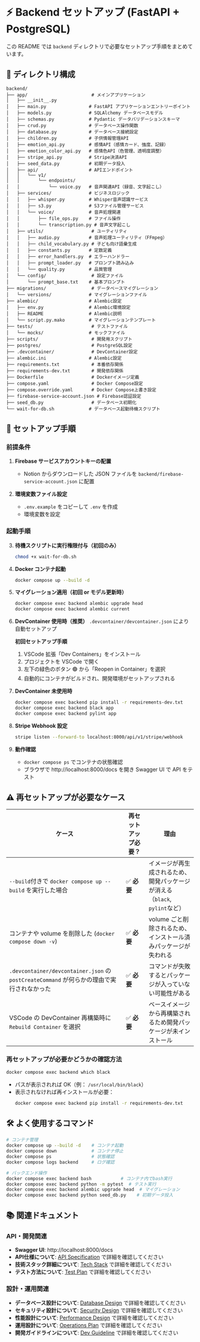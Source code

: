 # ⚡️ Backend セットアップ (FastAPI + PostgreSQL)

この README では `backend` ディレクトリで必要なセットアップ手順をまとめています。

## 📁 ディレクトリ構成

```
backend/
├── app/                        # メインアプリケーション
│   ├── __init__.py
│   ├── main.py                # FastAPI アプリケーションエントリーポイント
│   ├── models.py              # SQLAlchemy データベースモデル
│   ├── schemas.py             # Pydantic データバリデーションスキーマ
│   ├── crud.py                # データベース操作関数
│   ├── database.py            # データベース接続設定
│   ├── children.py            # 子供情報管理API
│   ├── emotion_api.py         # 感情API（感情カード、強度、記録）
│   ├── emotion_color_api.py   # 感情色API（色管理、透明度調整）
│   ├── stripe_api.py          # Stripe決済API
│   ├── seed_data.py           # 初期データ投入
│   ├── api/                   # APIエンドポイント
│   │   └── v1/
│   │       └── endpoints/
│   │           └── voice.py   # 音声関連API（録音、文字起こし）
│   ├── services/              # ビジネスロジック
│   │   ├── whisper.py         # Whisper音声認識サービス
│   │   ├── s3.py              # S3ファイル管理サービス
│   │   └── voice/             # 音声処理関連
│   │       ├── file_ops.py    # ファイル操作
│   │       └── transcription.py # 音声文字起こし
│   ├── utils/                  # ユーティリティ
│   │   ├── audio.py           # 音声処理ユーティリティ（FFmpeg）
│   │   ├── child_vocabulary.py # 子ども向け語彙生成
│   │   ├── constants.py       # 定数定義
│   │   ├── error_handlers.py  # エラーハンドラー
│   │   ├── prompt_loader.py   # プロンプト読み込み
│   │   └── quality.py         # 品質管理
│   └── config/                 # 設定ファイル
│       └── prompt_base.txt    # 基本プロンプト
├── migrations/                 # データベースマイグレーション
│   └── versions/              # マイグレーションファイル
├── alembic/                   # Alembic設定
│   ├── env.py                 # Alembic環境設定
│   ├── README                 # Alembic説明
│   └── script.py.mako         # マイグレーションテンプレート
├── tests/                      # テストファイル
│   └── mocks/                 # モックファイル
├── scripts/                    # 開発用スクリプト
├── postgres/                   # PostgreSQL設定
├── .devcontainer/              # DevContainer設定
├── alembic.ini                # Alembic設定
├── requirements.txt            # 本番依存関係
├── requirements-dev.txt        # 開発依存関係
├── Dockerfile                  # Dockerイメージ定義
├── compose.yaml                # Docker Compose設定
├── compose.override.yaml       # Docker Compose上書き設定
├── firebase-service-account.json # Firebase認証設定
├── seed_db.py                  # データベース初期化
└── wait-for-db.sh             # データベース起動待機スクリプト
```

## 🔧 セットアップ手順

### 前提条件

1. **Firebase サービスアカウントキーの配置**
   - Notion からダウンロードした JSON ファイルを `backend/firebase-service-account.json` に配置

2. **環境変数ファイル設定**
   - `.env.example` をコピーして `.env` を作成
   - 環境変数を設定

### 起動手順

3. **待機スクリプトに実行権限付与（初回のみ）**
   ```bash
   chmod +x wait-for-db.sh
   ```

4. **Docker コンテナ起動**
   ```bash
   docker compose up --build -d
   ```

5. **マイグレーション適用（初回 or モデル更新時）**
   ```bash
   docker compose exec backend alembic upgrade head
   docker compose exec backend alembic current
   ```

6. **DevContainer 使用時（推奨）**
   `.devcontainer/devcontainer.json` により自動セットアップ

   **初回セットアップ手順**
   1. VSCode 拡張「Dev Containers」をインストール
   2. プロジェクトを VSCode で開く
   3. 左下の緑色のボタン 🟢 から「Reopen in Container」を選択
   4. 自動的にコンテナがビルドされ、開発環境がセットアップされる



7. **DevContainer 未使用時**
   ```bash
   docker compose exec backend pip install -r requirements-dev.txt
   docker compose exec backend black app
   docker compose exec backend pylint app
   ```

8. **Stripe Webhook 設定**
   ```bash
   stripe listen --forward-to localhost:8000/api/v1/stripe/webhook
   ```

9. **動作確認**
   - `docker compose ps` でコンテナの状態確認
   - ブラウザで http://localhost:8000/docs を開き Swagger UI で API をテスト

## ⚠️ 再セットアップが必要なケース

| ケース | 再セットアップ必要？ | 理由 |
| ------ | -------------------- | ---- |
| `--build`付きで `docker compose up --build` を実行した場合 | ✅ **必要** | イメージが再生成されるため、開発パッケージが消える（`black`, `pylint`など） |
| コンテナや volume を削除した (`docker compose down -v`) | ✅ **必要** | volume ごと削除されるため、インストール済みパッケージが失われる |
| `.devcontainer/devcontainer.json` の `postCreateCommand` が何らかの理由で実行されなかった | ✅ **必要** | コマンドが失敗するとパッケージが入っていない可能性がある |
| VSCode の DevContainer 再構築時に `Rebuild Container` を選択 | ✅ **必要** | ベースイメージから再構築されるため開発パッケージが未インストール |

### 再セットアップが必要かどうかの確認方法

```bash
docker compose exec backend which black
```

- パスが表示されれば OK（例： `/usr/local/bin/black`）
- 表示されなければ再インストールが必要：
  ```bash
  docker compose exec backend pip install -r requirements-dev.txt
  ```

## 🛠️ よく使用するコマンド

```bash
# コンテナ管理
docker compose up --build -d    # コンテナ起動
docker compose down             # コンテナ停止
docker compose ps               # 状態確認
docker compose logs backend     # ログ確認

# バックエンド操作
docker compose exec backend bash           # コンテナ内でbash実行
docker compose exec backend python -m pytest  # テスト実行
docker compose exec backend alembic upgrade head  # マイグレーション
docker compose exec backend python seed_db.py    # 初期データ投入
```

## 📚 関連ドキュメント

### API・開発関連
- **Swagger UI**: http://localhost:8000/docs
- **API仕様について**: [API Specification](../docs/APISpecification.md) で詳細を確認してください
- **技術スタック詳細について**: [Tech Stack](../docs/techStack.md) で詳細を確認してください
- **テスト方法について**: [Test Plan](../docs/testPlan.md) で詳細を確認してください

### 設計・運用関連
- **データベース設計について**: [Database Design](../docs/databaseDesign.md) で詳細を確認してください
- **セキュリティ設計について**: [Security Design](../docs/securityDesign.md) で詳細を確認してください
- **性能設計について**: [Performance Design](../docs/performanceDesign.md) で詳細を確認してください
- **運用設計について**: [Operations Plan](../docs/operationsPlan.md) で詳細を確認してください
- **開発ガイドラインについて**: [Dev Guideline](../docs/devGuideline.md) で詳細を確認してください
